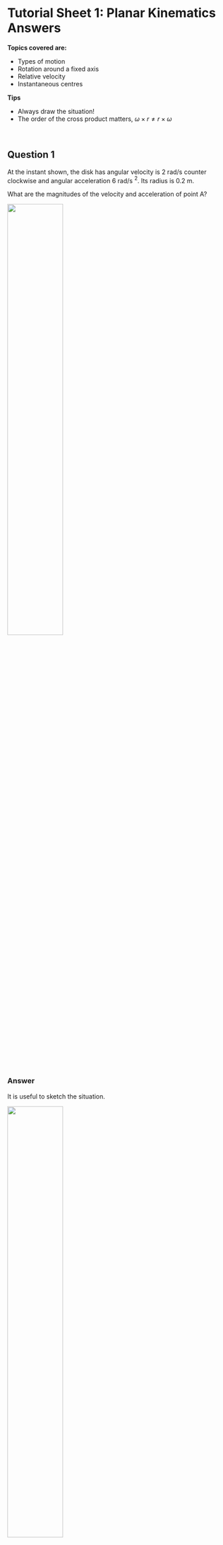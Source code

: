 <script type="text/x-mathjax-config">
  MathJax.Hub.Config({
    tex2jax: {
      inlineMath: [ ['$','$'], ["\\(","\\)"] ],
      processEscapes: true
    }
  });
</script>

<script type="text/javascript" async
  src="https://cdnjs.cloudflare.com/ajax/libs/mathjax/2.7.5/MathJax.js?config=TeX-MML-AM_CHTML">
</script>
<script type="text/javascript" src="tutorialSheetScripts.js"> </script>
<link rel="stylesheet" type="text/css" media="all" href="styles.css">

# Tutorial Sheet 1: Planar Kinematics Answers

**Topics covered are:**
- Types of motion
- Rotation around a fixed axis
- Relative velocity
- Instantaneous centres

**Tips**
- Always draw the situation! 
- The order of the cross product matters, $\omega\times r \neq r\times\omega$

<br>

## Question 1 

At the instant shown, the disk has angular velocity is 2 rad/s counter clockwise and angular acceleration 6 rad/s $^2$. Its radius is 0.2 m. 

What are the magnitudes of the velocity and acceleration of point A?

<img src = "figs\01_planar_kinematics\Q1.png" width="50%"> <br>


### Answer

It is useful to sketch the situation.

<img src = "figs\01_planar_kinematics\Q1_ans.png" width="50%"> <br>

Using the basic equations of motion and subbing in values, velocity can be calculated. 

$$ v=r \omega=0.2\times2 \\=0.4 m/s $$

The magnitude of acceleration can be calculated using the normal and tangential components, then using basic pythagoras to find the magnitude.

$$ a_n=r\omega^2 = 0.2\times 2^2 \\ = 0.8 m/s^2 $$ 

$$ a_t=r\alpha = 0.2\times6 \\=1.2 m/s^2 $$

$$ |a|= \sqrt{a_n^2+a_t^2} \\ = \sqrt{0.8^2+1.2^2} \\\ =1.44m/s^2 $$
<br>

## Question 2

The mass A starts from rest at t=0 and falls with a constant acceleration of 8 m/s $^2$. When the mass has fallen one meter, determine the magnitudes of: <br>
**(a)** The angular velocity of the pulley <br>
**(b)** The tangential and normal components of acceleration of a point at the outer edge of the pulley.

<img src = "figs\01_planar_kinematics\Q2.jpg" width="50%"> <br>

### Answer

**(a)** a=8, u=0 (starting from rest), s=1, calculate v in order to work out everything else. Using SUVAT
$$ v^2=a^2 +2as \\ v=\sqrt{0^2+2\times 8\times1}\\=4m/s$$
Use this with the given equations. 
$$ v=r\omega \\ 4=0.1 \times \omega \\ \omega = 40 rad/s$$
**(b)** 
Using the given equations and v from before
$$ a_n =\frac{v^2}{r} = \frac{4^2}{0.1} \\= 160 m/s^2 $$
We need alpha to find tangential accel. 
$$ \alpha = \frac{a}{r} = \frac{8}{0.1} = 80 rad/s^2$$
$$ a_t = r\alpha = 0.1\times 80 \\= 8m/s^2$$

## Question 3

**(a)**  If the bicycle’s 120 mm radius sprocket  wheel rotates through one revolution, through how many revolutions does the 45 mm gear turn? 

**(b)** If the angular velocity of the sprocket wheel is 1 rad/s, what is the
 angular velocity of the gear?

<img src = "figs\01_planar_kinematics\Q3.jpg" width="50%"> <br>

 ### Answer

 Sketch the situation so it's a bit more comprehensible. 

 <img src = "figs\01_planar_kinematics\Q3_ans.jpg" width="50%"> <br>

 **(a)** As the gears are attached by the chain, when the large sprocket wheel rotates by a certain length, the small one must also pass that length through. Hence we can simply use ratios. 

 Circumference of wheel 

 $$ l = \pi d = \pi \times 0.12\times 2 \\  = 0.754 \text{ m}$$

 'Length' passed through by gear. 
 $$0.754 = x \times \pi \times 2 \times 0.045 \\ x=2.67 \text{ revs} $$ 

 **(b)** The chain must be moving at a constant rate (velocity), therefore
 $$ v_s = v_g \\ r_s\omega_s = r_g\omega_g \\ 0.12\times 1 = 0.045\times \omega_g \\ \omega_g = 2.67 rad/s $$ 


 ## Question 4

The disk is rotating about the origin with a constant clockwise angular velocity of 100 rpm. Determine the 𝑥 and 𝑦 components of velocity of points 𝐴 and 𝐵 (in cm/s).

 <img src = "figs\01_planar_kinematics\Q4.jpg" width="50%"> <br>

 ## Answer

 First, convert rpm to rad/s, or all the calculations will be messed up. You can do this manually - or just plug it into your calculator! 

$$ \frac{100}{60}.2\pi = 10.47 rad/s = \omega $$

Then using the basic $v=\omega r$ equation

**Point A**
$$ v_x=10.47\times 8=83.77 $$
$$ v_y=10.47\times 8=83.77 $$
In vector form
$ v_A=83.77i+83.77j $ cm/s

**Point B**
$$ v_x=10.47\times 16=167.5 $$
$$ v_y=10.47\times 0=0 $$
In vector form $ v_B=167.55j $ cm/s

## Question 5

The bar is moving in the x–y plane and is rotating in the counterclockwise direction. The magnitude of the velocity of point A relative to point B is 8 m/s. Relative to a nonrotating referenece frame with origin A, what is the 

**(a)** Angular velocity of the bar 

**(b)**  Velocity of B relative to the reference frame in vector form.


<img src = "figs\01_planar_kinematics\Q5.jpg" width="50%"> <br>

### Answer

**(a)**  $$ \omega = \frac{v}{r} = \frac{8}{2} \\ = 4 rad/s $$
**(b)**  
As we are dealing with vectors, we need to use the cross product. This is really important from now on so make sure you are comfortable with calculating this. I recommend the method below, but whatever works for you!

<img src = "figs\01_planar_kinematics\Q5ans.jpg" width="50%"> <br>

To calculate velocity of B

$$ v_B = \omega\times r \\ = 4k \times 2(cos(30)i+sin(30)j) = \begin{vmatrix}
i & j & k\\
0 & 0 & 4 \\
2cos(30) & 2sin(30) & 0
\end{vmatrix} $$

Using my cross product method

$$ 0\times0i-4\times2sin(30)i+4\times2cos(30)j-0\times0j+0\times2sin(30)i-0\times2cos(30k) \\

= -4i + 6.93j$$ 

## Question 6

The bar is rotating in the counterclockwise direction with angular velocity ω. The magnitude of the velocity of point A relative to point B is 6 m/s. Determine the velocity of point B (relative to the origin).

<img src = "figs\01_planar_kinematics\Q6.jpg" width="50%"> <br>

### Answer

The distance B from A can be simply found
$$ r_{A/B}=\sqrt{(0.4+0.4)^2+(0.4+0.2)^2} $$

The angular velocity of the bar is constant through the whole bar. 

$$ v_{A/B}=\omega. r_{A/B} \\ \omega= \frac{6}{1}=6 rad/s$$ 

From there, velocity of B can be calculated as normal

$$ v_B=\omega \times r_B = 6k \times (0.4i-0.2j) \\ v_B = 1.2i+2.4j \text{ m/s}$$

Remember to use the cross product!

## Question 7

The helicopter is in planar motion in  the x–y plane. At the instant shown, the position of its center of mass, G, is x=2m, y=2.5m, and its velocity is $v_G=12i+4j$ (m/s). The position of point T, where the tail rotor is mounted, is x= −3.5m, y=4.5m. The helicopter’s angular velocity is 0.2 rad/s clockwise. What is the velocity of point T?

<img src = "figs\01_planar_kinematics\Q7.jpg" width="50%"> <br>

## Answer

Draw the situation. 

<img src = "figs\01_planar_kinematics\Q7a.jpg" width="50%"> <br>

We currently only know the velocity of G. To find the velocity of T, we need to find the velocity of T from G, and add the velocity of G. See it as velocity 'origin to G + G to T'.

$$ r_{T/G}= (-3.5-2)i+(4.5-2.5)j=-5.5i+2j \text{ m} $$

$$ v_T=v_G +\omega \times r_{T/G} \\ = 12i+4j + 
\begin{vmatrix}
i & j & k\\
0 & 0 & -0.2 \\
-5.5 & 2 & 0
\end{vmatrix} \\
=12.4i+5.1j \text{ m/s}  $$

## Question 8

At the instant shown, the piston’s velocity is $v_C = −14i$ m/s. What is the angular velocity of the crank AB, which rotates around A?

<img src = "figs\01_planar_kinematics\Q8.jpg" width="50%"> <br>


### Answer

Looking at the mechanism, we can see that C is limited to only i. Also knowing that A is static, we can set up some equations.  

$$ v_B=v_A +\omega_{BA} \times r_{BA} \\ 0+\omega_{BA}k \times (0.05i+0.05j) \\ = -0.05 \omega_{BA}i + 0.05 \omega_{BA}j$$

$$v_B=v_C +\omega_{BC} \times r_{BC} \\ -14i+\omega_{BC}k \times (0.175i-0.05j) \\ = -14i -0.05 \omega_{BC}i -0.175 \omega_{BC}j$$

Then analyse looking at each component of velocity

$$(i) -0.05 \omega_{BA}+0.05 \omega_{BC} =-14 \\ (j) 0.05 \omega_{BA}=-0.175 \omega_{BC} $$ 

And using simultaneous equations

$$ \omega_{BA}=218 \text{ rad/s} $$

## Question 9

Points A and B of the 2-m bar slide on the plane surfaces. Point B is moving to the right at 3 m/s. What is the velocity of the midpoint G of the bar?

<img src = "figs\01_planar_kinematics\Q9.jpg" width="50%"> <br>

## Answer

Take advantage of the constraints from the floor and wall to solve this; the velocity of A has only j component, the velocity of B has only i.

$$ v_A = v_B +\omega \times r_{A/B} \\ v_Aj=3i+  \begin{vmatrix}
i & j & k\\
0 & 0 & \omega \\
-2\cos(70) & 2\sin(70) & 0
\end{vmatrix}  \\ v_A=-1.88\omega i -0.7\omega j +3 i$$

Now equate i and j components

$$ (i) 0=-1.88\omega +3 \rightarrow \omega=1.6 \\ (j) v_A=-0.7\omega$$

Now work out the velocity of G. You can do this from point B or point A (using the above relation) but given point B's velocity is given in the question, I'd advise you to go from point B just in case you make an exam. 

$$ v_G = v_B +\omega \times r_{G/B}  \\ v_G=3i+  \begin{vmatrix}
i & j & k\\
0 & 0 & 1.6 \\
-\cos(70) & \sin(70) & 0
\end{vmatrix} \\ = 1.5i- 0.547j \text{ m/s}$$

## Question 10

Bar AB rotates in the counterclockwise direction at 6 rad/s. Determine the angular velocity of bar BD and the velocity of point D.

<img src = "figs\01_planar_kinematics\Q10.jpg" width="50%"> <br>


### Answer

Looking at the mechanism we can determine some key constraints that will help us solve this. A is a fixed centre of rotation so has zero velocity. C has only an i component.

First calculate $v_B$ from point A

$$ v_B=v_A + \omega_{AB}\times r_{B/A} \\ =0 + 6k \times 0.32i \\ = 1.92j$$

We can then need to calculate $\omega_{BD}$ (which is the same as $\omega_{BC}$). We can do this using the calculated $v_B$ and the constraints we know about C. 

$$ v_C=v_B + \omega_{BC}\times r_{C/B} \\ = 0.48\omega_{BC} i+0.24 \omega_{BC} j+1.92j $$

Now analyse components

$$(i) v_C=0.48\omega_{BC} \\ (j) 0=1.92+0.24 \omega_{BC} $$

Solving $$ \omega_{BC}=-8k \\ v_C = 3.84i $$

Now to calculate velocity of D 

$$ v_D=v_B + \omega_{BD}\times r_{D/B} \\ = 1.92j + \begin{vmatrix}
i & j & k\\
0 & 0 & -8 \\
0.4 & 0.8 & 0
\end{vmatrix} \\ v_D=6.4i-1.28j$$

## Question 11

The horizontal member ADE supporting the scoop is stationary. If the link BD is rotating in the clockwise direction at 1 rad/s,what is the angular velocity of the scoop?

<img src = "figs\01_planar_kinematics\Q11.jpg" width="50%"> <br>

### Answer

This question relies on calculating a lot of velocities relative to each other, so be careful with carrying over errors!

$$ v_B=v_D+\omega_{BD} \times r_{B/D} \\ = 0 + \begin{vmatrix}
i & j & k\\
0 & 0 & -1 \\
0.31 & 0.61 & 0
\end{vmatrix} = 0.61i-0.31j $$

Then if we write multiple expressions for $v_C$ we can make simultaneous equations to solve the question.

$$ v_C = v_B + \omega_{BC} \times r_{C/B} \\ 0.61i-0.31j + 
\begin{vmatrix}
i & j & k\\
0 & 0 & \omega_{BC} \\
0.76 & -0.15 & 0
\end{vmatrix} \\ = 0.61i-0.31j +0.15\omega_{BC}i+0.76\omega_{BC}j $$

$$ v_C = v_E + \omega_{CE} \times r_{C/E} \\ 0 + 
\begin{vmatrix}
i & j & k\\
0 & 0 & \omega_{CE} \\
0 & 0.46 & 0
\end{vmatrix} \\ = -0.46\omega_{CE}i $$

Equating $v_C$ expressions in terms of i and j components

$$ (i) -0.46\omega_{CE} = 0.61+0.15\omega_{BC} \\(j) 0 = 0.31+0.76\omega_{BC} $$

Hence

$$ \omega_{BC}=0.4 \text{ rad/s} \\\omega_{CE}=-1.47 \text{ rad/s} $$

Where CE is the scoop!

## Question 12

The velocity of point O of the bat is $v_O$ =−1.83i− 4.27j m/s, and the bat rotates about the z axis with a counterclockwise angular velocity of 4 rad/s. What are the x and y coordinates of the bat’s instantaneous center?

<img src = "figs\01_planar_kinematics\Q12.jpg" width="50%"> <br>

### Answer

Arbitrarily place the instentaneous center. It doesnt really matter where - as long as you have signs right the maths will correct itself. 

<img src = "figs\01_planar_kinematics\Q12ans.jpg" width="50%"> <br>

Say the coordinates of the instantaneous center is $(x_I, y_I)$, you then work it all out as O from I (as I has zero velocity). 

$$ v_O=−1.83i− 4.27j=\omega\times r_{O/I} = \begin{vmatrix}
i & j & k\\
0 & 0 & 4 \\
-x_I & -y_I & 0
\end{vmatrix} = 4y_I i-4x_I j $$

Equate terms to find the coordinates. 

$$ (i) -1.83 = 4y_C \rightarrow y_C=-0.46 \\  (j) -4.27 = -4x_C \rightarrow x_C=1.07 \\ (1.07,-0.46) \text{ m}$$

## Question 13
Points A and B of the 1m bar slide on the plane surfaces. The velocity of B is $v_B$ = 2i (m/s).

**(a)** What are the coordinates of the instantaneous center of the bar?

**(b)** Use the instantaneous center to determine the velocity at A.

<img src = "figs\01_planar_kinematics\Q9.jpg" width="50%"> <br>

### Answer

Just as in Q9, the bar is constrained A in j, B in i. 

**(a)** Work this out using geometry. Draw perpendiculars to the velocity vectors. at A and B. 

<img src = "figs\01_planar_kinematics\Q13ans.jpg" width="50%"> <br>

$$ (\sin(20), \cos(20))  \\ = (0.34, 0.94) $$

**(b)** Find the angular velocity of the bar

 $$ v_B=2i = v_I+\omega \times r_{O/I} \\ 2 = 0.94\omega \rightarrow \omega=2.13 \text{ rad/s} $$

 Then the velocity of A from the instantaneous center

$$ v_A = v_I+\omega \times r_{A/I} \\ = 0+2.13k\times -0.34i \\ = -0.23j \text{ m/s} $$

<br><br>

